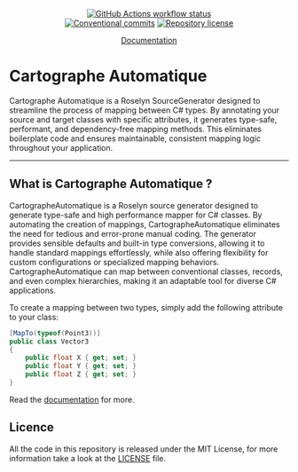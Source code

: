 
<p align="center">
  <a href="https://github.com/oknozor/CartographeAutomatique/actions"
    ><img
      src="https://github.com/oknozor/CartographeAutomatique/actions/workflows/ci.yml/badge.svg"
      alt="GitHub Actions workflow status"
  /></a>
  <br />
  <a href="https://conventionalcommits.org"
    ><img
      src="https://img.shields.io/badge/Conventional%20Commits-1.0.0-yellow.svg"
      alt="Conventional commits"
  /></a>
  <a href="https://github.com/oknozor/CartographeAutomatique/blob/main/LICENSE"
    ><img
      src="https://img.shields.io/github/license/oknozor/CartographeAutomatique"
      alt="Repository license"
  /></a>
</p>
<p align="center">
  <a href="https://oknozor.github.io/CartographeAutomatique/">Documentation</a>
</p>

# Cartographe Automatique
Cartographe Automatique is a Roselyn SourceGenerator designed to streamline the process of mapping between C# types. By annotating your source and target classes with specific attributes, it generates type-safe, performant, and dependency-free mapping methods. This eliminates boilerplate code and ensures maintainable, consistent mapping logic throughout your application.
___

## What is Cartographe Automatique ? 

CartographeAutomatique is a Roselyn source generator designed to generate type-safe
and high performance mapper for C# classes.
By automating the creation of mappings, CartographeAutomatique eliminates the need for tedious and error-prone manual coding.
The generator provides sensible defaults and built-in type conversions, allowing it to handle standard mappings effortlessly, while also offering flexibility for custom configurations or specialized mapping behaviors.
CartographeAutomatique can map between conventional classes, records, and even complex hierarchies, making it an adaptable tool for diverse C# applications.


To create a mapping between two types, simply add the following attribute to your class:

```csharp
[MapTo(typeof(Point3))]
public class Vector3
{
    public float X { get; set; }
    public float Y { get; set; }
    public float Z { get; set; }
}
```

Read the [documentation](https://oknozor.github.io/CartographeAutomatique/) for more.

## Licence
All the code in this repository is released under the MIT License, for more information take a look at the [LICENSE](LICENCE) file.